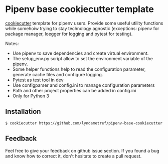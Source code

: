 # Pipenv base cookiecutter template

[cookiecutter](https://cookiecutter.readthedocs.io) template for pipenv users. Provide some useful utility
 functions while somehoiw trying to stay technology agnostic (exceptions: pipenv for package manager, loegger for 
logging and pytest for testing).
  
Notes:
- Use pipenv to save dependencies and create virtual environment. 
- The setup_env.py script allow to set the environment variable of the pipenv. 
- Some helper functions help to read the configuration parameter, generate cache files and configure logging. 
- Pytest as test tool in dev
- Use configparser and config.ini to manage configuration parameters
- Path and other project properties can be added in config.ini
- Only for Python 3

## Installation
```
$ cookiecutter https://github.com/lyndametref/pipenv-base-cookiecutter
```

## Feedback
Feel free to give your feedback on github issue section. If you found a bug and know how to correct it, don't
 hesitate to create a  pull request.